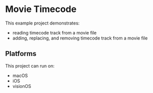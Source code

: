 # Movie Timecode

This example project demonstrates:

- reading timecode track from a movie file
- adding, replacing, and removing timecode track from a movie file

## Platforms

This project can run on:

- macOS
- iOS
- visionOS
